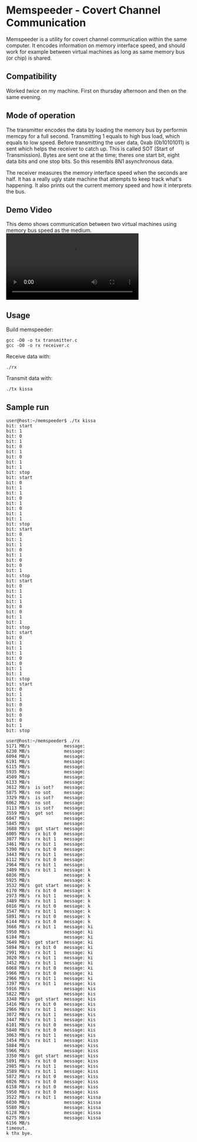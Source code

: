 # Memspeeder - Covert Channel Communication

Memspeeder is a utility for covert channel communication within the same computer. It encodes information on memory interface speed, and should work for example between virtual machines as long as same memory bus (or chip) is shared.

## Compatibility

Worked *twice* on my machine. First on thursday afternoon and then on the same evening.


## Mode of operation

The transmitter encodes the data by loading the memory bus by performin memcpy for a full second. Transmitting 1 equals to high bus load, which equals to low speed. Before transmitting the user data, 0xab (0b10101011) is sent which helps the receiver to catch up. This is called SOT (Start of Transmission). Bytes are sent one at the time; theres one start bit, eight data bits and one stop bits. So this resembls 8N1 asynchronous data.

The receiver measures the memory interface speed when the seconds are half. It has a really ugly state machine that attempts to keep track what's happening. It also prints out the current memory speed and how it interprets the bus.


## Demo Video

This demo shows communication between two virtual machines using memory bus speed as the medium.
<video src='memspeeder-vm-demo.mp4' width=360/>


## Usage

Build memspeeder:

```
gcc -O0 -o tx transmitter.c
gcc -O0 -o rx receiver.c
```

Receive data with:
```
./rx
```

Transmit data with:
```
./tx kissa
```


## Sample run
```
user@host:~/memspeeder$ ./tx kissa
bit: start
bit: 1
bit: 0
bit: 1
bit: 0
bit: 1
bit: 0
bit: 1
bit: 1
bit: stop
bit: start
bit: 0
bit: 1
bit: 1
bit: 0
bit: 1
bit: 0
bit: 1
bit: 1
bit: stop
bit: start
bit: 0
bit: 1
bit: 1
bit: 0
bit: 1
bit: 0
bit: 0
bit: 1
bit: stop
bit: start
bit: 0
bit: 1
bit: 1
bit: 1
bit: 0
bit: 0
bit: 1
bit: 1
bit: stop
bit: start
bit: 0
bit: 1
bit: 1
bit: 1
bit: 0
bit: 0
bit: 1
bit: 1
bit: stop
bit: start
bit: 0
bit: 1
bit: 1
bit: 0
bit: 0
bit: 0
bit: 0
bit: 1
bit: stop
```

```
user@host:~/memspeeder$ ./rx
5171 MB/s             message: 
6230 MB/s             message: 
6094 MB/s             message: 
6191 MB/s             message: 
6115 MB/s             message: 
5935 MB/s             message: 
4509 MB/s             message: 
6133 MB/s             message: 
3612 MB/s  is sot?    message: 
5875 MB/s  no sot     message: 
3329 MB/s  is sot?    message: 
6062 MB/s  no sot     message: 
3113 MB/s  is sot?    message: 
3559 MB/s  got sot    message: 
6047 MB/s             message: 
5845 MB/s             message: 
3688 MB/s  got start  message: 
6005 MB/s  rx bit 0   message: 
3077 MB/s  rx bit 1   message: 
3461 MB/s  rx bit 1   message: 
5390 MB/s  rx bit 0   message: 
3443 MB/s  rx bit 1   message: 
6112 MB/s  rx bit 0   message: 
2964 MB/s  rx bit 1   message: 
3409 MB/s  rx bit 1   message: k
6036 MB/s             message: k
5925 MB/s             message: k
3532 MB/s  got start  message: k
6170 MB/s  rx bit 0   message: k
2973 MB/s  rx bit 1   message: k
3489 MB/s  rx bit 1   message: k
6016 MB/s  rx bit 0   message: k
3547 MB/s  rx bit 1   message: k
5891 MB/s  rx bit 0   message: k
6144 MB/s  rx bit 0   message: k
3666 MB/s  rx bit 1   message: ki
5950 MB/s             message: ki
6104 MB/s             message: ki
3649 MB/s  got start  message: ki
5894 MB/s  rx bit 0   message: ki
2991 MB/s  rx bit 1   message: ki
3020 MB/s  rx bit 1   message: ki
3452 MB/s  rx bit 1   message: ki
6068 MB/s  rx bit 0   message: ki
5966 MB/s  rx bit 0   message: ki
2966 MB/s  rx bit 1   message: ki
3397 MB/s  rx bit 1   message: kis
5916 MB/s             message: kis
5822 MB/s             message: kis
3348 MB/s  got start  message: kis
5416 MB/s  rx bit 0   message: kis
2966 MB/s  rx bit 1   message: kis
3072 MB/s  rx bit 1   message: kis
3447 MB/s  rx bit 1   message: kis
6101 MB/s  rx bit 0   message: kis
5840 MB/s  rx bit 0   message: kis
3063 MB/s  rx bit 1   message: kis
3454 MB/s  rx bit 1   message: kiss
5884 MB/s             message: kiss
5966 MB/s             message: kiss
3350 MB/s  got start  message: kiss
5891 MB/s  rx bit 0   message: kiss
2985 MB/s  rx bit 1   message: kiss
3589 MB/s  rx bit 1   message: kiss
5872 MB/s  rx bit 0   message: kiss
6026 MB/s  rx bit 0   message: kiss
6158 MB/s  rx bit 0   message: kiss
5950 MB/s  rx bit 0   message: kiss
3522 MB/s  rx bit 1   message: kissa
6030 MB/s             message: kissa
5580 MB/s             message: kissa
6128 MB/s             message: kissa
6275 MB/s             message: kissa
6156 MB/s  
timeout.
k thx bye.
```
